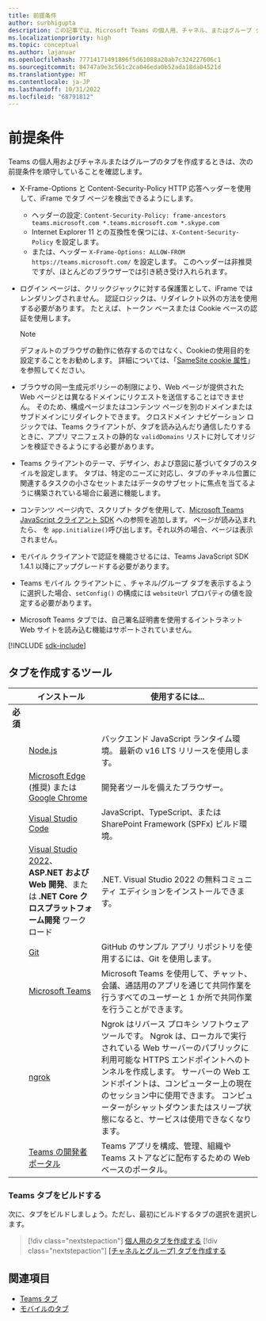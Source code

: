```yaml
---
title: 前提条件
author: surbhigupta
description: この記事では、Microsoft Teams の個人用、チャネル、またはグループ タブを構築するための前提条件について説明します。タブの作成に必要なツールを把握します。
ms.localizationpriority: high
ms.topic: conceptual
ms.author: lajanuar
ms.openlocfilehash: 77714171491896f5d61088a20ab7c324227606c1
ms.sourcegitcommit: 84747a9e3c561c2ca046eda0b52ada18da04521d
ms.translationtype: MT
ms.contentlocale: ja-JP
ms.lasthandoff: 10/31/2022
ms.locfileid: "68791812"
---
```

# <a name="prerequisites"></a>前提条件

Teams の個人用およびチャネルまたはグループのタブを作成するときは、次の前提条件を順守していることを確認します。

* X-Frame-Options と Content-Security-Policy HTTP 応答ヘッダーを使用して、iFrame でタブ ページを検出できるようにします。
  * ヘッダーの設定: `Content-Security-Policy: frame-ancestors teams.microsoft.com *.teams.microsoft.com *.skype.com`
  * Internet Explorer 11 との互換性を保つには、`X-Content-Security-Policy` を設定します。
  * または、ヘッダー `X-Frame-Options: ALLOW-FROM https://teams.microsoft.com/` を設定します。 このヘッダーは非推奨ですが、ほとんどのブラウザーでは引き続き受け入れられます。

* ログイン ページは、クリックジャックに対する保護策として、iFrame ではレンダリングされません。 認証ロジックは、リダイレクト以外の方法を使用する必要があります。 たとえば、トークン ベースまたは Cookie ベースの認証を使用します。

    > [!NOTE]
    > デフォルトのブラウザの動作に依存するのではなく、Cookieの使用目的を設定することをお勧めします。 詳細については、「[SameSite cookie 属性](../../resources/samesite-cookie-update.md)」を参照してください。

* ブラウザの同一生成元ポリシーの制限により、Web ページが提供された Web ページとは異なるドメインにリクエストを送信することはできません。 そのため、構成ページまたはコンテンツ ページを別のドメインまたはサブドメインにリダイレクトできます。 クロスドメイン ナビゲーション ロジックでは、Teams クライアントが、タブを読み込んだり通信したりするときに、アプリ マニフェストの静的な `validDomains` リストに対してオリジンを検証できるようにする必要があります。

* Teams クライアントのテーマ、デザイン、および意図に基づいてタブのスタイルを設定します。 タブは、特定のニーズに対応し、タブのチャネル位置に関連するタスクの小さなセットまたはデータのサブセットに焦点を当てるように構築されている場合に最適に機能します。

* コンテンツ ページ内で、スクリプト タグを使用して、[Microsoft Teams JavaScript クライアント SDK](/javascript/api/overview/msteams-client) への参照を追加します。 ページが読み込まれたら、 を `app.initialize()`呼び出します。それ以外の場合、ページは表示されません。

* モバイル クライアントで認証を機能させるには、Teams JavaScript SDK 1.4.1 以降にアップグレードする必要があります。

* Teams モバイル クライアントに 、チャネル/グループ タブを表示するように選択した場合、`setConfig()` の構成には `websiteUrl` プロパティの値を設定する必要があります。

* Microsoft Teams タブでは、自己署名証明書を使用するイントラネット Web サイトを読み込む機能はサポートされていません。

[!INCLUDE [sdk-include](~/includes/sdk-include.md)]

## <a name="tools-to-build-tabs"></a>タブを作成するツール

| &nbsp; | インストール | 使用するには... |
| --- | --- | --- |
| **必須** | &nbsp; | &nbsp; |
| &nbsp; | [Node.js](https://nodejs.org/en/download/) | バックエンド JavaScript ランタイム環境。 最新の v16 LTS リリースを使用します。|
| &nbsp; | [Microsoft Edge](https://www.microsoft.com/edge) (推奨) または [Google Chrome](https://www.google.com/chrome/) | 開発者ツールを備えたブラウザー。 |
| &nbsp; | [Visual Studio Code](https://code.visualstudio.com/download) | JavaScript、TypeScript、または SharePoint Framework (SPFx) ビルド環境。 |
| &nbsp; | [Visual Studio 2022](https://visualstudio.microsoft.com)、 **ASP.NET および Web 開発**、または **.NET Core クロスプラットフォーム開発** ワークロード | .NET. Visual Studio 2022 の無料コミュニティ エディションをインストールできます。 |
| &nbsp; | [Git](https://git-scm.com/downloads) | GitHub のサンプル アプリ リポジトリを使用するには、Git を使用します。 |
| &nbsp; | [Microsoft Teams](https://www.microsoft.com/en-us/microsoft-teams/download-app) | Microsoft Teams を使用して、チャット、会議、通話用のアプリを通じて共同作業を行うすべてのユーザーと 1 か所で共同作業を行うことができます。 |
| &nbsp; | [ngrok](https://ngrok.com/download) | Ngrok はリバース プロキシ ソフトウェア ツールです。 Ngrok は、ローカルで実行されている Web サーバーのパブリックに利用可能な HTTPS エンドポイントへのトンネルを作成します。 サーバーの Web エンドポイントは、コンピューター上の現在のセッション中に使用できます。 コンピューターがシャットダウンまたはスリープ状態になると、サービスは使用できなくなります。 |
| &nbsp; | [Teams の開発者ポータル](https://dev.teams.microsoft.com/) | Teams アプリを構成、管理、組織や Teams ストアなどに配布するための Web ベースのポータル。 |

### <a name="build-your-teams-tab"></a>Teams タブをビルドする

次に、タブをビルドしましょう。ただし、最初にビルドするタブの選択を選択します。

> [!div class="nextstepaction"]
> [個人用のタブを作成する](~/tabs/how-to/create-personal-tab.md)
> [!div class="nextstepaction"]
> [[チャネルとグループ] タブを作成する](~/tabs/how-to/create-channel-group-tab.md)

## <a name="see-also"></a>関連項目

* [Teams タブ](~/tabs/what-are-tabs.md)
* [モバイルのタブ](~/tabs/design/tabs-mobile.md)

